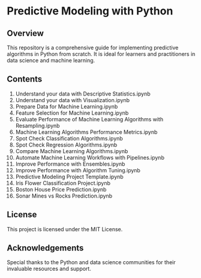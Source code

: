 # Predictive Modeling with Python

## Overview
This repository is a comprehensive guide for implementing predictive algorithms in Python from scratch. It is ideal for learners and practitioners in data science and machine learning.

## Contents
01. Understand your data with Descriptive Statistics.ipynb
02. Understand your data with Visualization.ipynb
03. Prepare Data for Machine Learning.ipynb
04. Feature Selection for Machine Learning.ipynb
05. Evaluate Performance of Machine Learning Algorithms with Resampling.ipynb
06. Machine Learning Algorithms Performance Metrics.ipynb
07. Spot Check Classification Algorithms.ipynb
08. Spot Check Regression Algorithms.ipynb
09. Compare Machine Learning Algorithms.ipynb
10. Automate Machine Learning Workflows with Pipelines.ipynb
11. Improve Performance with Ensembles.ipynb
12. Improve Performance with Algorithm Tuning.ipynb
13. Predictive Modeling Project Template.ipynb
14. Iris Flower Classification Project.ipynb
15. Boston House Price Prediction.ipynb
16. Sonar Mines vs Rocks Prediction.ipynb

## License
This project is licensed under the MIT License.

## Acknowledgements
Special thanks to the Python and data science communities for their invaluable resources and support.

